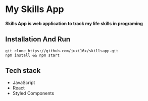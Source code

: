 <h1>My Skills App</h1>
<h4>
  Skills App is web application to track my life skills in programing
</h4>
<h2>Installation And Run</h2>
<code>git clone https://github.com/juxi16x/skillsapp.git</code>
<br/>
<code>npm install && npm start</code>
<h2>Tech stack</h2>
<ul>
<li>JavaScript</li>
<li>React</li>
<li>Styled Components</li>
</ul>